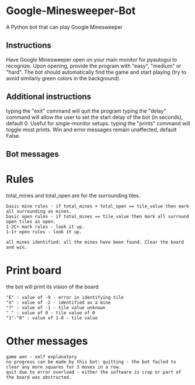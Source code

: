 # Google-Minesweeper-Bot
A Python bot that can play Google Minesweeper


## Instructions
Have Google Minesweeper open on your main monitor for pyautogui to recognize. Upon opening, provide the program with "easy", "medium" or "hard". The bot should automatically find the game and start playing (try to avoid similarly green colors in the background).

## Additional instructions
typing the "exit" command will quit the program
typing the "delay" command will allow the user to set the start delay of the bot (in seconds), default 0. Useful for single-monitor setups.
typing the "prints" command will toggle most prints. Win and error messages remain unaffected, default False.

## Bot messages
# Rules
total_mines and total_open are for the surrounding tiles.
```
basic mine rules - if total_mines + total_open == tile_value then mark all surrounding as mines.
basic open rules - if total_mines == tile_value then mark all surround open tiles as open.
1-2C+ mark rules - look it up.
1-1+ open rules - look it up.

all mines identified: all the mines have been found. Clear the board and win.
```
# Print board
the bot will print its vision of the board
```
"E" : value of -9 - error in identifying tile
"X" : value of -2 - identified as a mine
"?" : value of -1 - tile value unknown
" " : value of 0 - tile value of 0
"1"-"8" : value of 1-8 - tile value
```
# Other messages
```
game won - self explanatory
no progress can be made by this bot: quitting - the bot failed to clear any more squares for 3 moves in a row.
quit due to error overload - either the software is crap or part of the board was obstructed. 
```


